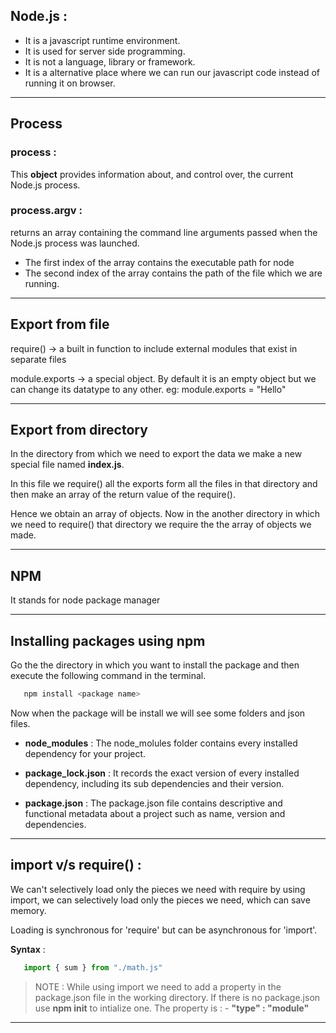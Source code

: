 ## Node.js :
   * It is a javascript runtime environment.
   * It is used for server side programming.
   * It is not a language, library or framework.
   * It is a alternative place where we can run our javascript code instead of running it on browser.
___

## Process

### process : 
   This **object** provides information about, and control over, the current Node.js process.

### process.argv :
   returns an array containing the command line arguments passed when the Node.js process was launched.

   * The first index of the array contains the executable path for node
   * The second index of the array contains the path of the file which we are running.
___

## Export from file

   require() -> a built in function to include external modules that exist in separate files

   module.exports -> a special object.
   By default it is an empty object but we can change its datatype to any other. eg:
   module.exports = "Hello"
___

## Export from directory

   In the directory from which we need to export the data we make a new special file named **index.js**.

   In this file we require() all the exports form all the files in that directory and then make an array of the return value of the require().

   Hence we obtain an array of objects. Now in the another directory in which we need to require() that directory we require the the array of objects we made.
___

## NPM 
   It stands for node package manager
___

## Installing packages using npm

   Go the the directory in which you want to install the package and then execute the following command in the terminal.

```bash
   npm install <package name>
```
   Now when the package will be install we will see some folders and json files.
   *  **node_modules** : 
      The node_molules folder contains every installed dependency for your project.

   *  **package_lock.json** :
      It records the exact version of every installed dependency, including its sub dependencies and their version.

   * **package.json** : 
      The package.json file contains descriptive and functional metadata about a project such as name, version and dependencies.
___
<!-- npm init : use to initialise you own package.json

npm install : use to install node_modules

sudo chown -R $USER/usr/local/lib/node_modules
npm install -g <-package name->
npm link <-package name-> -->

## import v/s require() :
   We can't selectively load only the pieces we need with require by using import, we can selectively load only the pieces we need, which can save memory.
   
   Loading is synchronous for 'require' but can be asynchronous for 'import'.

   **Syntax** :
   ```javascript
      import { sum } from "./math.js"
   ```
   > NOTE : While using import we need to add a property in the package.json file in the working directory.
   If there is no package.json use **npm init** to intialize one. The property is : - 
   **"type" : "module"**
___



